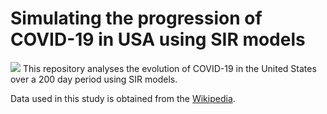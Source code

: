 # Simulating the progression of COVID-19 in USA using SIR models
![](https://www.lewuathe.com/assets/img/posts/2020-03-11-covid-19-dynamics-with-sir-model/sir.png)
This repository analyses the evolution of COVID-19 in the United States over a 200 day period using SIR models.

Data used in this study is obtained from the [Wikipedia](https://en.wikipedia.org/wiki/2020_coronavirus_outbreak_in_the_United_States).
